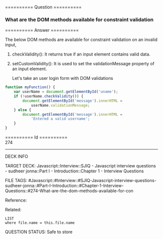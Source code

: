 ========== Question ==========  

### What are the DOM methods available for constraint validation  

========== Answer ==========  

The below DOM methods are available for constraint validation on an invalid input,

1. checkValidity(): It returns true if an input element contains valid data.

2. setCustomValidity(): It is used to set the validationMessage property of an input element.

    Let's take an user login form with DOM validations

```javascript
function myFunction() {
    var userName = document.getElementById('uname');
    if (!userName.checkValidity()) {
        document.getElementById('message').innerHTML =
            userName.validationMessage;
    } else {
        document.getElementById('message').innerHTML =
            'Entered a valid username';
    }
}
```

========== Id ==========  
274

---

DECK INFO

TARGET DECK: Javascript::Interview::SJIQ - Javascript interview questions - sudheer jonna::Part I - Introduction::Chapter 1 - Interview Questions

FILE TAGS: #Javascript::#Interview::#SJIQ-Javascript-interview-questions-sudheer-jonna::#Part-I-Introduction::#Chapter-1-Interview-Questions::#274-What-are-the-dom-methods-available-for-con

Reference:

Related:

```dataview
LIST
where file.name = this.file.name
```

QUESTION STATUS: Safe to store
